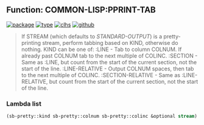## Function: COMMON-LISP:PPRINT-TAB
[![package](https://img.shields.io/badge/Package-COMMON--LISP-5f9ea0.svg?style=social&colorA=999999)](../) [![type](https://img.shields.io/badge/Type-Function-5f9ea0.svg?style=social&colorA=999999)](../#function) [![clhs](https://img.shields.io/badge/CLHS-PPRINT--TAB-5f9ea0.svg?style=social&colorA=999999)](http://www.lispworks.com/documentation/HyperSpec/Body/f_ppr_ta.htm) [![github](https://img.shields.io/badge/GitHub-View_the_source-5f9ea0.svg?style=social&colorA=999999&logo=github)](https://github.com/sbcl/sbcl/blob/master/src/code/pprint.lisp/) 

> If STREAM (which defaults to *STANDARD-OUTPUT*) is a pretty-printing
> stream, perform tabbing based on KIND, otherwise do nothing. KIND can
> be one of:
> :LINE - Tab to column COLNUM. If already past COLNUM tab to the next
> multiple of COLINC.
> :SECTION - Same as :LINE, but count from the start of the current
> section, not the start of the line.
> :LINE-RELATIVE - Output COLNUM spaces, then tab to the next multiple of
> COLINC.
> :SECTION-RELATIVE - Same as :LINE-RELATIVE, but count from the start
> of the current section, not the start of the line.

### Lambda list
```cl
(sb-pretty::kind sb-pretty::colnum sb-pretty::colinc &optional stream)
```
